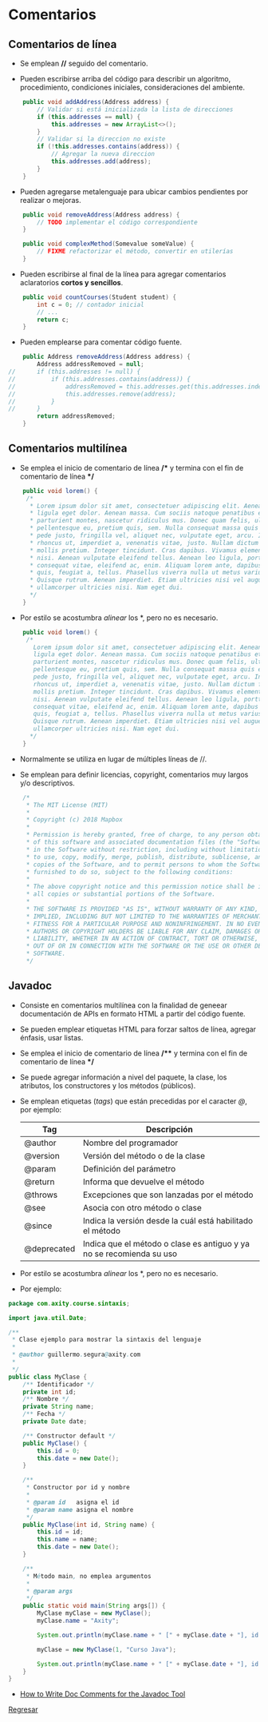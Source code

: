 # Comentarios

## Comentarios de línea 

* Se emplean <b>//</b> seguido del comentario.

* Pueden escribirse arriba del código para describir un algoritmo, procedimiento, condiciones iniciales, consideraciones del ambiente.

```java
	public void addAddress(Address address) {
		// Validar si está inicializada la lista de direcciones
		if (this.addresses == null) {
			this.addresses = new ArrayList<>();
		}
		// Validar si la direccion no existe
		if (!this.addresses.contains(address)) {
			// Agregar la nueva direccion
			this.addresses.add(address);
		}
	}
```

* Pueden agregarse metalenguaje para ubicar cambios pendientes por realizar o mejoras.
```java
	public void removeAddress(Address address) {
        // TODO implementar el código correspondiente
	}

    public void complexMethod(Somevalue someValue) {
        // FIXME refactorizar el método, convertir en utilerías
	}
```

* Pueden escribirse al final de la línea para agregar comentarios aclaratorios <b>cortos y sencillos</b>.

```java
	public void countCourses(Student student) {
		int c = 0; // contador inicial
        // ...
        return c;
	}
```

* Pueden emplearse para comentar código fuente.
```java
	public Address removeAddress(Address address) {
		Address addressRemoved = null;
//		if (this.addresses != null) {
//			if (this.addresses.contains(address)) {
//				addressRemoved = this.addresses.get(this.addresses.indexOf(address));
//				this.addresses.remove(address);
//			}
//		}
		return addressRemoved;
	}
```

## Comentarios multilínea

* Se emplea el inicio de comentario de línea <b>/\*</b> y termina con el fin de comentario de línea <b>\*/</b>
```java
	public void lorem() {
	 /* 
      * Lorem ipsum dolor sit amet, consectetuer adipiscing elit. Aenean commodo
	  * ligula eget dolor. Aenean massa. Cum sociis natoque penatibus et magnis dis
	  * parturient montes, nascetur ridiculus mus. Donec quam felis, ultricies nec,
	  * pellentesque eu, pretium quis, sem. Nulla consequat massa quis enim. Donec
	  * pede justo, fringilla vel, aliquet nec, vulputate eget, arcu. In enim justo,
	  * rhoncus ut, imperdiet a, venenatis vitae, justo. Nullam dictum felis eu pede
	  * mollis pretium. Integer tincidunt. Cras dapibus. Vivamus elementum semper
	  * nisi. Aenean vulputate eleifend tellus. Aenean leo ligula, porttitor eu,
	  * consequat vitae, eleifend ac, enim. Aliquam lorem ante, dapibus in, viverra
	  * quis, feugiat a, tellus. Phasellus viverra nulla ut metus varius laoreet.
	  * Quisque rutrum. Aenean imperdiet. Etiam ultricies nisi vel augue. Curabitur
	  * ullamcorper ultricies nisi. Nam eget dui.
	  */
	}
```

* Por estilo se acostumbra *alinear* los \*, pero no es necesario.

```java
	public void lorem() {
	 /* 
       Lorem ipsum dolor sit amet, consectetuer adipiscing elit. Aenean commodo
	   ligula eget dolor. Aenean massa. Cum sociis natoque penatibus et magnis dis
	   parturient montes, nascetur ridiculus mus. Donec quam felis, ultricies nec,
	   pellentesque eu, pretium quis, sem. Nulla consequat massa quis enim. Donec
	   pede justo, fringilla vel, aliquet nec, vulputate eget, arcu. In enim justo,
	   rhoncus ut, imperdiet a, venenatis vitae, justo. Nullam dictum felis eu pede
	   mollis pretium. Integer tincidunt. Cras dapibus. Vivamus elementum semper
	   nisi. Aenean vulputate eleifend tellus. Aenean leo ligula, porttitor eu,
	   consequat vitae, eleifend ac, enim. Aliquam lorem ante, dapibus in, viverra
	   quis, feugiat a, tellus. Phasellus viverra nulla ut metus varius laoreet.
	   Quisque rutrum. Aenean imperdiet. Etiam ultricies nisi vel augue. Curabitur
	   ullamcorper ultricies nisi. Nam eget dui.
	  */
	}
```

* Normalmente se utiliza en lugar de múltiples líneas de //.

* Se emplean para definir licencias, copyright, comentarios muy largos y/o descriptivos. 
```java
	/*
	 * The MIT License (MIT)
	 * 
	 * Copyright (c) 2018 Mapbox
	 * 
	 * Permission is hereby granted, free of charge, to any person obtaining a copy
	 * of this software and associated documentation files (the "Software"), to deal
	 * in the Software without restriction, including without limitation the rights
	 * to use, copy, modify, merge, publish, distribute, sublicense, and/or sell
	 * copies of the Software, and to permit persons to whom the Software is
	 * furnished to do so, subject to the following conditions:
	 * 
	 * The above copyright notice and this permission notice shall be included in
	 * all copies or substantial portions of the Software.
	 * 
	 * THE SOFTWARE IS PROVIDED "AS IS", WITHOUT WARRANTY OF ANY KIND, EXPRESS OR
	 * IMPLIED, INCLUDING BUT NOT LIMITED TO THE WARRANTIES OF MERCHANTABILITY,
	 * FITNESS FOR A PARTICULAR PURPOSE AND NONINFRINGEMENT. IN NO EVENT SHALL THE
	 * AUTHORS OR COPYRIGHT HOLDERS BE LIABLE FOR ANY CLAIM, DAMAGES OR OTHER
	 * LIABILITY, WHETHER IN AN ACTION OF CONTRACT, TORT OR OTHERWISE, ARISING FROM,
	 * OUT OF OR IN CONNECTION WITH THE SOFTWARE OR THE USE OR OTHER DEALINGS IN THE
	 * SOFTWARE.
	 */
```
## Javadoc

* Consiste en comentarios multilínea con la finalidad de geneear documentación de APIs en formato HTML a partir del código fuente. 

* Se pueden emplear etiquetas HTML para forzar saltos de línea, agregar énfasis, usar listas.

* Se emplea el inicio de comentario de línea <b>/\*\*</b> y termina con el fin de comentario de línea <b>\*/</b>

* Se puede agregar información a nivel del paquete, la clase, los atributos, los constructores y los métodos (públicos).

* Se emplean etiquetas (*tags*) que están precedidas por el caracter *@*, por ejemplo:

    | Tag | Descripción |
    | --- | ----------- |
    | @author | Nombre del programador | 
    | @version | Versión del método o de la clase | 
    | @param | Definición del parámetro | 
    | @return | Informa que devuelve el método | 
    | @throws | Excepciones que son lanzadas por el método | 
    | @see | Asocia con otro método o clase | 
    | @since | Indica la versión desde la cuál está habilitado el método | 
    | @deprecated | Indica que el método o clase es antiguo y ya no se recomienda su uso | 

* Por estilo se acostumbra *alinear* los \*, pero no es necesario.

* Por ejemplo:

```java
package com.axity.course.sintaxis;

import java.util.Date;

/**
 * Clase ejemplo para mostrar la sintaxis del lenguaje
 * 
 * @author guillermo.segura@axity.com
 *
 */
public class MyClase {
	/** Identificador */
	private int id;
	/** Nombre */
	private String name;
	/** Fecha */
	private Date date;

	/** Constructor default */
	public MyClase() {
		this.id = 0;
		this.date = new Date();
	}

	/**
	 * Constructor por id y nombre
	 * 
	 * @param id   asigna el id
	 * @param name asigna el nombre
	 */
	public MyClase(int id, String name) {
		this.id = id;
		this.name = name;
		this.date = new Date();
	}

	/**
	 * Método main, no emplea argumentos
	 * 
	 * @param args
	 */
	public static void main(String args[]) {
		MyClase myClase = new MyClase();
		myClase.name = "Axity";

		System.out.println(myClase.name + " [" + myClase.date + "], id:" + myClase.id);

		myClase = new MyClase(1, "Curso Java");

		System.out.println(myClase.name + " [" + myClase.date + "], id:" + myClase.id);
	}
}
```

* [How to Write Doc Comments for the Javadoc Tool][2]

[Regresar][1]

[1]: ../README.md

[2]: https://www.oracle.com/technical-resources/articles/java/javadoc-tool.html